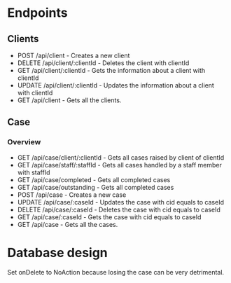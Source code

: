 # Endpoints

## Clients

- POST /api/client - Creates a new client
- DELETE /api/client/:clientId - Deletes the client with clientId
- GET /api/client/:clientId - Gets the information about a client with clientId
- UPDATE /api/client/:clientId - Updates the information about a client with clientId
- GET /api/client - Gets all the clients.

## Case

### Overview

- GET /api/case/client/:clientId - Gets all cases raised by client of clientId
- GET /api/case/staff/:staffId - Gets all cases handled by a staff member with staffId
- GET /api/case/completed - Gets all completed cases
- GET /api/case/outstanding - Gets all completed cases
- POST /api/case - Creates a new case
- UPDATE /api/case/:caseId - Updates the case with cid equals to caseId
- DELETE /api/case/:caseId - Deletes the case with cid equals to caseId
- GET /api/case/:caseId - Gets the case with cid equals to caseId
- GET /api/case - Gets all the cases.

# Database design

Set onDelete to NoAction because losing the case can be very detrimental.
